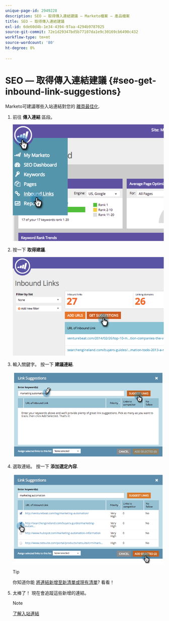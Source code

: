 ```yaml
---
unique-page-id: 2949228
description: SEO — 取得傳入連結建議 — Marketo檔案 — 產品檔案
title: SEO — 取得傳入連結建議
exl-id: 6de60d4b-1e34-4394-97aa-4294b9787025
source-git-commit: 72e1d29347bd5b77107da1e9c30169cb6490c432
workflow-type: tm+mt
source-wordcount: '80'
ht-degree: 0%

---
```


# SEO — 取得傳入連結建議 {#seo-get-inbound-link-suggestions}

Marketo可建議哪些入站連結對您的 [離頁最佳化](/help/marketo/product-docs/additional-apps/seo/understanding-seo/understanding-search-engine-optimization.md).

1. 前往 **傳入連結** 區段。

   ![](assets/image2014-9-18-13-3a20-3a44.png)

1. 按一下 **取得建議**.

   ![](assets/image2014-9-18-13-3a21-3a8.png)

1. 輸入關鍵字。 按一下 **建議連結**.

   ![](assets/image2014-9-18-13-3a21-3a31.png)

1. 選取連結。 按一下 **添加選定內容**.

   ![](assets/image2014-9-18-13-3a21-3a40.png)

   >[!TIP]
   >
   >你知道你能  [將連結新增至新清單或現有清單](/help/marketo/product-docs/additional-apps/seo/inbound-links/seo-add-remove-an-inbound-link-url-from-a-list.md)? 看看！

1. 太棒了！ 現在會追蹤這些新增的連結。

   >[!NOTE]
   >
   >[了解入站連結](/help/marketo/product-docs/additional-apps/seo/inbound-links/seo-understanding-inbound-links.md)
